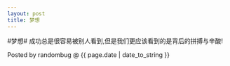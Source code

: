 ```yaml
---
layout: post 
title: 梦想 
---
```


#梦想#
成功总是很容易被别人看到,但是我们更应该看到的是背后的拼搏与辛酸!


Posted by randombug @ {{ page.date | date_to_string }}
